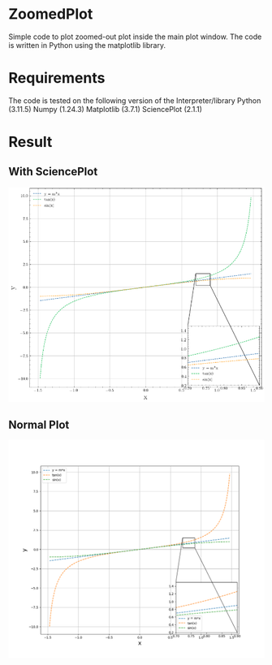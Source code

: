 # ZoomedPlot
Simple code to plot zoomed-out plot inside the main plot window. The code is written in Python using the matplotlib library.

# Requirements 
The code is tested on the following version of the Interpreter/library
Python (3.11.5)
Numpy (1.24.3)
Matplotlib (3.7.1)
SciencePlot (2.1.1)

# Result

## With SciencePlot

<img src=Figure_1.png alt="With SciencePlot" width="800"/> 

## Normal Plot

<img src=Figure_2.png alt="Normal Plot" width="900"/>




